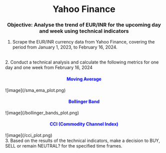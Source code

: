 <h1 align="center">Yahoo Finance</center></h1>
<h3 align="center">Objective: Analyse the trend of EUR/INR for the upcoming day and week using technical indicators</h3>


1. Scrape the EUR/INR currency data from Yahoo Finance, covering the period from January 1, 2023, to February 16, 2024.
</br>
2. Conduct a technical analysis and calculate the following metrics for one day and one week from February 16, 2024
<h4 align="center" style="color:blue; font-weight:bold;"> Moving Average </h4>
![image](/sma_ema_plot.png)

<h4 align="center" style="color:blue; font-weight:bold;"> Bollinger Band </h4>
![image](/bollinger_bands_plot.png)

<h4 align="center" style="color:blue; font-weight:bold;"> CCI (Commodity Channel Index)</h4>
![image](/cci_plot.png)

</br>
3. Based on the results of the technical indicators, make a decision to BUY, SELL or remain NEUTRAL? for the specified time frames.
</br>

